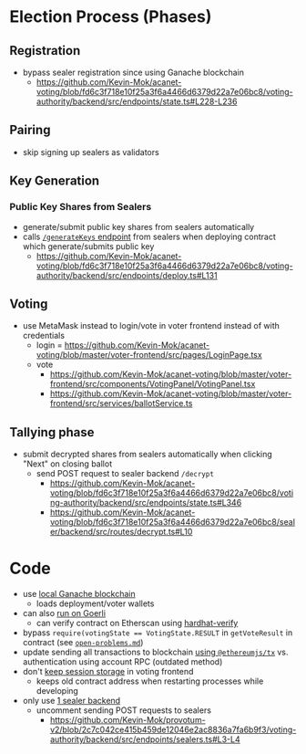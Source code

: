 # Election Process (Phases)
## Registration
- bypass sealer registration since using Ganache blockchain
  - https://github.com/Kevin-Mok/acanet-voting/blob/fd6c3f718e10f25a3f6a4466d6379d22a7e06bc8/voting-authority/backend/src/endpoints/state.ts#L228-L236

## Pairing
- skip signing up sealers as validators

## Key Generation
### Public Key Shares from Sealers
- generate/submit public key shares from sealers automatically
- calls [`/generateKeys` endpoint](https://github.com/Kevin-Mok/acanet-voting/blob/fd6c3f718e10f25a3f6a4466d6379d22a7e06bc8/sealer/backend/src/routes/generateKeys.ts#L10) from sealers when 
  deploying contract which generate/submits public key
  - https://github.com/Kevin-Mok/acanet-voting/blob/fd6c3f718e10f25a3f6a4466d6379d22a7e06bc8/voting-authority/backend/src/endpoints/deploy.ts#L131

## Voting
- use MetaMask instead to login/vote in voter frontend instead of with credentials
  - login = https://github.com/Kevin-Mok/acanet-voting/blob/master/voter-frontend/src/pages/LoginPage.tsx
  - vote
    - https://github.com/Kevin-Mok/acanet-voting/blob/master/voter-frontend/src/components/VotingPanel/VotingPanel.tsx
    - https://github.com/Kevin-Mok/acanet-voting/blob/master/voter-frontend/src/services/ballotService.ts

## Tallying phase
- submit decrypted shares from sealers automatically when 
  clicking "Next" on closing ballot
  - send POST request to sealer backend `/decrypt`
    - https://github.com/Kevin-Mok/acanet-voting/blob/fd6c3f718e10f25a3f6a4466d6379d22a7e06bc8/voting-authority/backend/src/endpoints/state.ts#L346
    - https://github.com/Kevin-Mok/acanet-voting/blob/fd6c3f718e10f25a3f6a4466d6379d22a7e06bc8/sealer/backend/src/routes/decrypt.ts#L10

# Code
- use [local Ganache blockchain](https://github.com/Kevin-Mok/provotum-v2/blob/docs/ganache-pv.sh)
  - loads deployment/voter wallets
- can also [run on Goerli](https://github.com/Kevin-Mok/provotum-v2/blob/2c7c042ce415b459de12046e2ac8836a7fa6b9f3/sealer/backend/src/services/ballotManager.ts#L184)
  - can verify contract on Etherscan using [hardhat-verify](https://hardhat.org/hardhat-runner/plugins/nomicfoundation-hardhat-verify)
- bypass `require(votingState == VotingState.RESULT` in `getVoteResult` 
  in contract (see [`open-problems.md`](https://github.com/Kevin-Mok/provotum-v2/blob/docs/open-problems.md#bypass-result-check))
- update sending all transactions to blockchain [using `@ethereumjs/tx`](https://github.com/Kevin-Mok/provotum-v2/blob/2c7c042ce415b459de12046e2ac8836a7fa6b9f3/voting-authority/backend/src/utils/ballotManager/ballotManager.ts#L198) vs. 
  authentication using account RPC (outdated method)
- don't [keep session storage](https://github.com/Kevin-Mok/provotum-v2/blob/2c7c042ce415b459de12046e2ac8836a7fa6b9f3/voter-frontend/src/AppManager.tsx#L36) in voting 
  frontend
  - keeps old contract address when restarting processes 
    while developing
- only use [1 sealer backend](https://github.com/Kevin-Mok/acanet-voting/blob/14cddc3a822357587231a57673fb81846ff6a5a5/voting-authority/backend/src/config.ts#L7-L8)
  - uncomment sending POST requests to sealers
    - https://github.com/Kevin-Mok/provotum-v2/blob/2c7c042ce415b459de12046e2ac8836a7fa6b9f3/voting-authority/backend/src/endpoints/sealers.ts#L3-L4
